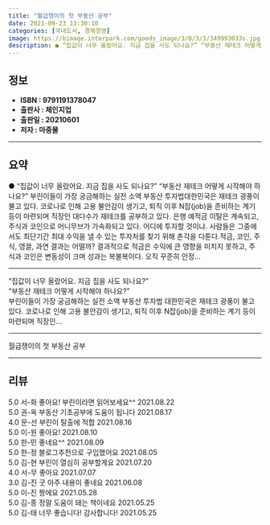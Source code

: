 ```yaml
---
title: "월급쟁이의 첫 부동산 공부"
date: 2021-09-23 13:30:10
categories: [국내도서, 경제경영]
image: https://bimage.interpark.com/goods_image/3/0/3/3/349993033s.jpg
description: ● “집값이 너무 올랐어요. 지금 집을 사도 되나요?” “부동산 재테크 어떻게 시작해야 하나요?” 부린이들이 가장 궁금해하는 실전 소액 부동산 투자법대한민국은 재테크 광풍이 불고 있다. 코로나로 인해 고용 불안감이 생기고, 퇴직 이후 N잡(job)을 준비하는 계기 등이 마련
---
```


## **정보**

- **ISBN : 9791191378047**
- **출판사 : 체인지업**
- **출판일 : 20210601**
- **저자 : 마중물**

------



## **요약**

●  “집값이 너무 올랐어요. 지금 집을 사도 되나요?”   “부동산 재테크 어떻게 시작해야 하나요?”     부린이들이 가장 궁금해하는 실전 소액 부동산 투자법대한민국은 재테크 광풍이 불고 있다. 코로나로 인해 고용 불안감이 생기고, 퇴직 이후 N잡(job)을 준비하는 계기 등이 마련되며 직장인 대다수가 재테크를 공부하고 있다. 은행 예적금 이탈은 계속되고, 주식과 코인으로 머니무브가 가속화되고 있다. 어디에 투자할 것이냐. 사람들은 그중에서도 최단기간 최대 수익을 낼 수 있는 투자처를 찾기 위해 촌각을 다툰다.적금, 코인, 주식, 영끌, 과연 결과는 어떨까? 결과적으로 적금은 수익에 큰 영향을 미치지 못하고, 주식과 코인은 변동성이 크며 성과는 복불복이다. 오직 꾸준히 안정...

------

“집값이 너무 올랐어요. 지금 집을 사도 되나요?”   
“부동산 재테크 어떻게 시작해야 하나요?”     
부린이들이 가장 궁금해하는 실전 소액 부동산 투자법
대한민국은 재테크 광풍이 불고 있다. 코로나로 인해 고용 불안감이 생기고, 퇴직 이후 N잡(job)을 준비하는 계기 등이 마련되며 직장인... 

------


월급쟁이의 첫 부동산 공부 

------


## **리뷰** 

5.0 서-화 좋아요! 부린이라면 읽어보세요^^ 2021.08.22 <br/>5.0 권-옥 부동산 기초공부에 도움이 됩니다 2021.08.17 <br/>4.0 문-선 부린이 탈출에 적합 2021.08.16 <br/>5.0 이-원 좋아요! 2021.08.10 <br/>5.0 한-민 좋네요^^ 2021.08.09 <br/>5.0 한-정 블로그추천으로 구입했어요 2021.08.05 <br/>5.0 김-현 부린이 열심히 공부할게요 2021.07.20 <br/>4.0 서-무 좋아요 2021.07.07 <br/>3.0 김-진 굿 아주 내용이 좋네요 2021.06.08 <br/>5.0 이-진 짱에요 2021.05.28 <br/>5.0 김-종 정말 도움이 돼는 책이네요 2021.05.25 <br/>5.0 김-태 너무 좋습니다!
감사합니다! 2021.05.25 <br/>